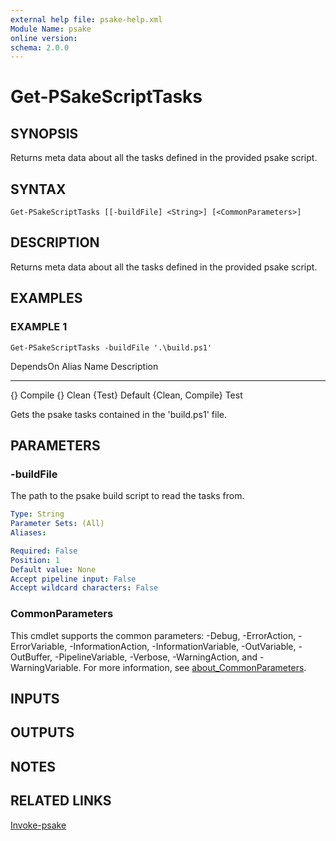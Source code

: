 ```yaml
---
external help file: psake-help.xml
Module Name: psake
online version:
schema: 2.0.0
---
```


# Get-PSakeScriptTasks

## SYNOPSIS
Returns meta data about all the tasks defined in the provided psake script.

## SYNTAX

```
Get-PSakeScriptTasks [[-buildFile] <String>] [<CommonParameters>]
```

## DESCRIPTION
Returns meta data about all the tasks defined in the provided psake script.

## EXAMPLES

### EXAMPLE 1
```
Get-PSakeScriptTasks -buildFile '.\build.ps1'
```

DependsOn        Alias Name    Description
---------        ----- ----    -----------
{}                     Compile
{}                     Clean
{Test}                 Default
{Clean, Compile}       Test

Gets the psake tasks contained in the 'build.ps1' file.

## PARAMETERS

### -buildFile
The path to the psake build script to read the tasks from.

```yaml
Type: String
Parameter Sets: (All)
Aliases:

Required: False
Position: 1
Default value: None
Accept pipeline input: False
Accept wildcard characters: False
```

### CommonParameters
This cmdlet supports the common parameters: -Debug, -ErrorAction, -ErrorVariable, -InformationAction, -InformationVariable, -OutVariable, -OutBuffer, -PipelineVariable, -Verbose, -WarningAction, and -WarningVariable. For more information, see [about_CommonParameters](http://go.microsoft.com/fwlink/?LinkID=113216).

## INPUTS

## OUTPUTS

## NOTES

## RELATED LINKS

[Invoke-psake]()

